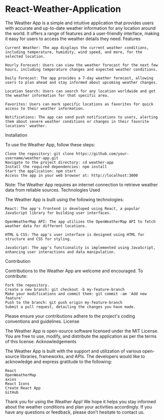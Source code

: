 # React-Weather-Application

The Weather App is a simple and intuitive application that provides users with accurate and up-to-date weather information for any location around the world. It offers a range of features and a user-friendly interface, making it easy for users to access the weather details they need.
Features

    Current Weather: The app displays the current weather conditions, including temperature, humidity, wind speed, and more, for the selected location.

    Hourly Forecast: Users can view the weather forecast for the next few hours, including temperature changes and expected weather conditions.

    Daily Forecast: The app provides a 7-day weather forecast, allowing users to plan ahead and stay informed about upcoming weather changes.

    Location Search: Users can search for any location worldwide and get the weather information for that specific area.

    Favorites: Users can mark specific locations as favorites for quick access to their weather information.

    Notifications: The app can send push notifications to users, alerting them about severe weather conditions or changes in their favorite locations' weather.

Installation

To use the Weather App, follow these steps:

    Clone the repository: git clone https://github.com/your-username/weather-app.git
    Navigate to the project directory: cd weather-app
    Install the required dependencies: npm install
    Start the application: npm start
    Access the app in your web browser at: http://localhost:3000

Note: The Weather App requires an internet connection to retrieve weather data from reliable sources.
Technologies Used

The Weather App is built using the following technologies:

    React: The app's frontend is developed using React, a popular JavaScript library for building user interfaces.

    OpenWeatherMap API: The app utilizes the OpenWeatherMap API to fetch weather data for different locations.

    HTML & CSS: The app's user interface is designed using HTML for structure and CSS for styling.

    JavaScript: The app's functionality is implemented using JavaScript, enhancing user interactions and data manipulation.

Contribution

Contributions to the Weather App are welcome and encouraged. To contribute:

    Fork the repository.
    Create a new branch: git checkout -b my-feature-branch
    Make your modifications and commit them: git commit -am 'Add new feature'
    Push to the branch: git push origin my-feature-branch
    Submit a pull request, detailing the changes you have made.

Please ensure your contributions adhere to the project's coding conventions and guidelines.
License

The Weather App is open-source software licensed under the MIT License. You are free to use, modify, and distribute the application as per the terms of this license.
Acknowledgements

The Weather App is built with the support and utilization of various open-source libraries, frameworks, and APIs. The developers would like to acknowledge and express gratitude to the following:

    React
    OpenWeatherMap
    axios
    React Icons
    Create React App
    GitHub

Thank you for using the Weather App! We hope it helps you stay informed about the weather conditions and plan your activities accordingly. If you have any questions or feedback, please don't hesitate to contact us.
